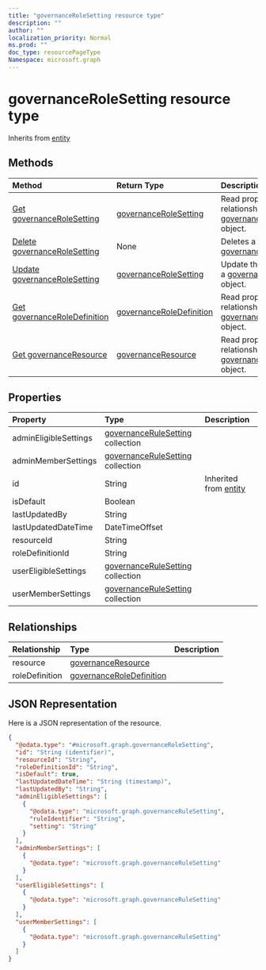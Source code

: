 ```yaml
---
title: "governanceRoleSetting resource type"
description: ""
author: ""
localization_priority: Normal
ms.prod: ""
doc_type: resourcePageType
Namespace: microsoft.graph
---
```



# governanceRoleSetting resource type




Inherits from [entity](../resources/entity.md)

## Methods
|Method|Return Type|Description|
|:---|:---|:---|
|[Get governanceRoleSetting](../api/governancerolesetting-get.md)|[governanceRoleSetting](../resources/governanceRoleSetting.md)|Read properties and relationships of the [governanceRoleSetting](../resources/governancerolesetting.md) object.|
|[Delete governanceRoleSetting](../api/governancerolesetting-delete.md)|None|Deletes a [governanceRoleSetting](../resources/governancerolesetting.md).|
|[Update governanceRoleSetting](../api/governancerolesetting-update.md)|[governanceRoleSetting](../resources/governanceRoleSetting.md)|Update the properties of a [governanceRoleSetting](../resources/governancerolesetting.md) object.|
|[Get governanceRoleDefinition](../api/governanceroledefinition-get.md)|[governanceRoleDefinition](../resources/governanceRoleDefinition.md)|Read properties and relationships of the [governanceRoleDefinition](../resources/governanceroledefinition.md) object.|
|[Get governanceResource](../api/governanceresource-get.md)|[governanceResource](../resources/governanceResource.md)|Read properties and relationships of the [governanceResource](../resources/governanceresource.md) object.|

## Properties
|Property|Type|Description|
|:---|:---|:---|
|adminEligibleSettings|[governanceRuleSetting](../resources/governanceRuleSetting.md) collection||
|adminMemberSettings|[governanceRuleSetting](../resources/governanceRuleSetting.md) collection||
|id|String| Inherited from [entity](../resources/entity.md)|
|isDefault|Boolean||
|lastUpdatedBy|String||
|lastUpdatedDateTime|DateTimeOffset||
|resourceId|String||
|roleDefinitionId|String||
|userEligibleSettings|[governanceRuleSetting](../resources/governanceRuleSetting.md) collection||
|userMemberSettings|[governanceRuleSetting](../resources/governanceRuleSetting.md) collection||

## Relationships
|Relationship|Type|Description|
|:---|:---|:---|
|resource|[governanceResource](../resources/governanceResource.md)||
|roleDefinition|[governanceRoleDefinition](../resources/governanceRoleDefinition.md)||

## JSON Representation
Here is a JSON representation of the resource.
<!-- {
  "blockType": "resource",
  "keyProperty": "id",
  "@odata.type": "microsoft.graph.governanceRoleSetting",
  "baseType": "microsoft.graph.entity",
  "openType": false
}
-->
``` json
{
  "@odata.type": "#microsoft.graph.governanceRoleSetting",
  "id": "String (identifier)",
  "resourceId": "String",
  "roleDefinitionId": "String",
  "isDefault": true,
  "lastUpdatedDateTime": "String (timestamp)",
  "lastUpdatedBy": "String",
  "adminEligibleSettings": [
    {
      "@odata.type": "microsoft.graph.governanceRuleSetting",
      "ruleIdentifier": "String",
      "setting": "String"
    }
  ],
  "adminMemberSettings": [
    {
      "@odata.type": "microsoft.graph.governanceRuleSetting"
    }
  ],
  "userEligibleSettings": [
    {
      "@odata.type": "microsoft.graph.governanceRuleSetting"
    }
  ],
  "userMemberSettings": [
    {
      "@odata.type": "microsoft.graph.governanceRuleSetting"
    }
  ]
}
```

